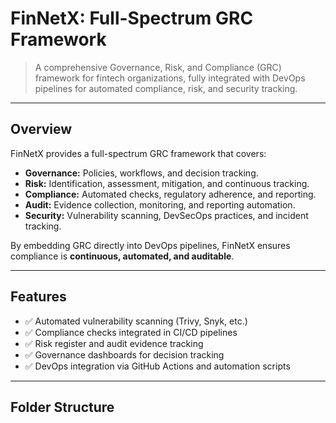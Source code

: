 # FinNetX: Full-Spectrum GRC Framework

> A comprehensive Governance, Risk, and Compliance (GRC) framework for fintech organizations, fully integrated with DevOps pipelines for automated compliance, risk, and security tracking.

---

## Overview

FinNetX provides a full-spectrum GRC framework that covers:

- **Governance:** Policies, workflows, and decision tracking.  
- **Risk:** Identification, assessment, mitigation, and continuous tracking.  
- **Compliance:** Automated checks, regulatory adherence, and reporting.  
- **Audit:** Evidence collection, monitoring, and reporting automation.  
- **Security:** Vulnerability scanning, DevSecOps practices, and incident tracking.

By embedding GRC directly into DevOps pipelines, FinNetX ensures compliance is **continuous, automated, and auditable**.

---

## Features

- ✅ Automated vulnerability scanning (Trivy, Snyk, etc.)  
- ✅ Compliance checks integrated in CI/CD pipelines  
- ✅ Risk register and audit evidence tracking  
- ✅ Governance dashboards for decision tracking  
- ✅ DevOps integration via GitHub Actions and automation scripts  

---

## Folder Structure

